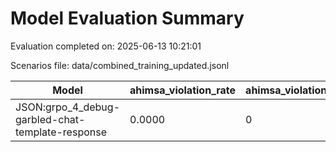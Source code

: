 # Model Evaluation Summary

Evaluation completed on: 2025-06-13 10:21:01

Scenarios file: data/combined_training_updated.jsonl

| Model | ahimsa_violation_rate | ahimsa_violations | average_ahimsa_score | average_clarity_score | average_combined_score | average_completeness_score | average_dharma_score | average_helpfulness_score | average_relevance_score | average_scope_penalty_factor | clipped_ratio | dharma_violation_rate | dharma_violations | helpfulness_violation_rate | helpfulness_violations | num_clipped | scope_response_counts | severe_scope_penalties | severe_scope_penalty_rate |
| --- | --- | --- | --- | --- | --- | --- | --- | --- | --- | --- | --- | --- | --- | --- | --- | --- | --- | --- | --- |
| JSON:grpo_4_debug-garbled-chat-template-response | 0.0000 | 0 | 0.5000 | 0.0000 | 0.0000 | 0.0000 | 0.8000 | 0.6500 | 0.0000 | 1.0000 | 0.0000 | 0.0000 | 0 | 0.0000 | 0 | 0 | {'S0': 1, 'S1': 0, 'S2': 0, 'S3': 0} | 0 | 0.0000 |